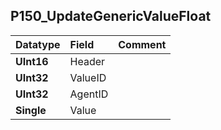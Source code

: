 ## P150\_UpdateGenericValueFloat ##
| **Datatype** | **Field** | **Comment** |
|:-------------|:----------|:------------|
| **UInt16** | Header |  |
| **UInt32** | ValueID |  |
| **UInt32** | AgentID |  |
| **Single** | Value |  |